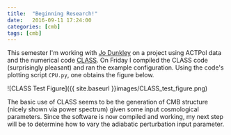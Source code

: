 ```yaml
---
title:  "Beginning Research!"
date:   2016-09-11 17:24:00
categories: [cmb]
tags: [cmb]
---
```

This semester I'm working with [Jo Dunkley][jo] on a project using ACTPol data and the numerical code [CLASS][classcode]. On Friday I compiled the CLASS code (surprisingly pleasant) and ran the example configuration. Using the code's plotting script `CPU.py`, one obtains the figure below.

![CLASS Test Figure]({{ site.baseurl }}images/CLASS_test_figure.png)

The basic use of CLASS seems to be the generation of CMB structure (nicely shown via power spectrum) given some input cosmological parameters. Since the software is now compiled and working, my next step will be to determine how to vary the adiabatic perturbation input parameter.


[jo]:        http://physics.princeton.edu/~jdunkley/
[classcode]: http://class-code.net/